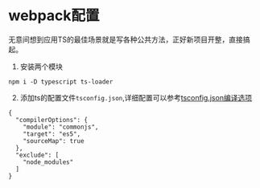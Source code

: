 # webpack配置
无意间想到应用TS的最佳场景就是写各种公共方法，正好新项目开整，直接搞起。
1. 安装两个模块
```
npm i -D typescript ts-loader 
```
2. 添加ts的配置文件`tsconfig.json`,详细配置可以参考[tsconfig.json编译选项](https://juejin.im/post/5baae25d5188255c68158611)
```
{
  "compilerOptions": {
    "module": "commonjs",
    "target": "es5",
    "sourceMap": true
  },
  "exclude": [
    "node_modules"
  ]
}
```
